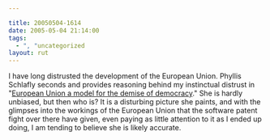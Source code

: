 ```yaml
---

title: 20050504-1614
date: 2005-05-04 21:14:00
tags:
  - ", "uncategorized
layout: rut
---
```


<p> I have long distrusted the development of
the European Union.  Phyllis Schlafly seconds and
provides reasoning behind my instinctual distrust in "<a href="http://www.townhall.com/columnists/phyllisschlafly/ps20050502.shtml">European
Union a model for the demise of democracy</a>."  She is hardly
unbiased, but then who is?  It is a disturbing picture she paints,
and with the glimpses into the workings of the European Union that
the software patent fight over there have given, even paying as
little attention to it as I ended up doing, I am tending to believe
she is likely accurate.</p>

